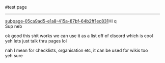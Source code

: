 #test page

---

[subpage-05ca9ad5-e1a8-415a-87bf-64b2ff1ec831](https:app.skiff.com/file/05ca9ad5-e1a8-415a-87bf-64b2ff1ec831)HI q\
Sup neb

ok good this shit works we can use it as a list off of discord which is cool\
yeh lets just talk thru pages lol

nah I mean for checklists, organisation etc, it can be used for wikis too\
yeh sure